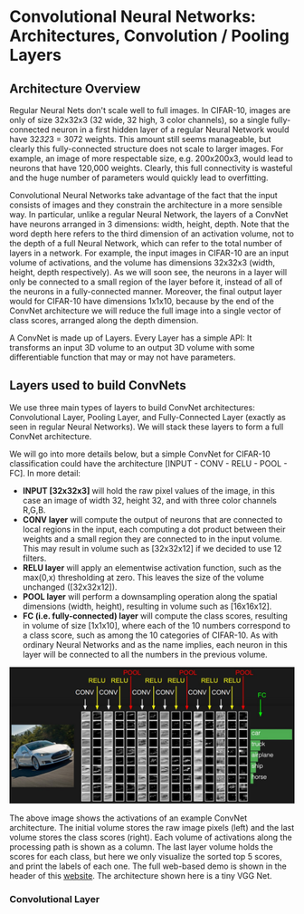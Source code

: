 # Convolutional Neural Networks: Architectures, Convolution / Pooling Layers

## Architecture Overview

Regular Neural Nets don't scale well to full images. In CIFAR-10, images are only of size 32x32x3 (32 wide, 32 high, 3 color channels), so a single fully-connected neuron in a first hidden layer of a regular Neural Network would have 32*32*3 = 3072 weights. This amount still seems manageable, but clearly this fully-connected structure does not scale to larger images. For example, an image of more respectable size, e.g. 200x200x3, would lead to neurons that have 120,000 weights. Clearly, this full connectivity is wasteful and the huge number of parameters would quickly lead to overfitting.

Convolutional Neural Networks take advantage of the fact that the input consists of images and they constrain the architecture in a more sensible way. In particular, unlike a regular Neural Network, the layers of a ConvNet have neurons arranged in 3 dimensions: width, height, depth. Note that the word depth here refers to the third dimension of an activation volume, not to the depth of a full Neural Network, which can refer to the total number of layers in a network. For example, the input images in CIFAR-10 are an input volume of activations, and the volume has dimensions 32x32x3 (width, height, depth respectively). As we will soon see, the neurons in a layer will only be connected to a small region of the layer before it, instead of all of the neurons in a fully-connected manner. Moreover, the final output layer would for CIFAR-10 have dimensions 1x1x10, because by the end of the ConvNet architecture we will reduce the full image into a single vector of class scores, arranged along the depth dimension.

A ConvNet is made up of Layers. Every Layer has a simple API: It transforms an input 3D volume to an output 3D volume with some differentiable function that may or may not have parameters.

## Layers used to build ConvNets

We use three main types of layers to build ConvNet architectures: Convolutional Layer, Pooling Layer, and Fully-Connected Layer (exactly as seen in regular Neural Networks). We will stack these layers to form a full ConvNet architecture.

We will go into more details below, but a simple ConvNet for CIFAR-10 classification could have the architecture [INPUT - CONV - RELU - POOL - FC]. In more detail:

- **INPUT [32x32x3]** will hold the raw pixel values of the image, in this case an image of width 32, height 32, and with three color channels R,G,B.
- **CONV layer** will compute the output of neurons that are connected to local regions in the input, each computing a dot product between their weights and a small region they are connected to in the input volume. This may result in volume such as [32x32x12] if we decided to use 12 filters.
- **RELU layer** will apply an elementwise activation function, such as the max(0,x) thresholding at zero. This leaves the size of the volume unchanged ([32x32x12]).
- **POOL layer** will perform a downsampling operation along the spatial dimensions (width, height), resulting in volume such as [16x16x12].
- **FC (i.e. fully-connected) layer** will compute the class scores, resulting in volume of size [1x1x10], where each of the 10 numbers correspond to a class score, such as among the 10 categories of CIFAR-10. As with ordinary Neural Networks and as the name implies, each neuron in this layer will be connected to all the numbers in the previous volume.

![image](convnet.jpeg)

The above image shows the activations of an example ConvNet architecture. The initial volume stores the raw image pixels (left) and the last volume stores the class scores (right). Each volume of activations along the processing path is shown as a column. The last layer volume holds the scores for each class, but here we only visualize the sorted top 5 scores, and print the labels of each one. The full web-based demo is shown in the header of this [website](http://cs231n.stanford.edu/). The architecture shown here is a tiny VGG Net.

### Convolutional Layer



